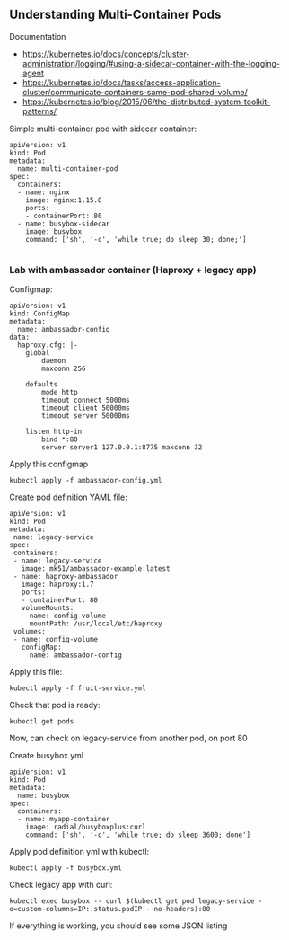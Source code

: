 ## Understanding Multi-Container Pods

Documentation
* https://kubernetes.io/docs/concepts/cluster-administration/logging/#using-a-sidecar-container-with-the-logging-agent
* https://kubernetes.io/docs/tasks/access-application-cluster/communicate-containers-same-pod-shared-volume/
* https://kubernetes.io/blog/2015/06/the-distributed-system-toolkit-patterns/


Simple multi-container pod with sidecar container:

```
apiVersion: v1
kind: Pod
metadata:
  name: multi-container-pod
spec:
  containers:
  - name: nginx
    image: nginx:1.15.8
    ports:
    - containerPort: 80
  - name: busybox-sidecar
    image: busybox
    command: ['sh', '-c', 'while true; do sleep 30; done;']
    
 ```

### Lab with ambassador container (Haproxy + legacy app)

Configmap:

```
apiVersion: v1
kind: ConfigMap
metadata:
  name: ambassador-config
data:
  haproxy.cfg: |-
    global
        daemon
        maxconn 256

    defaults
        mode http
        timeout connect 5000ms
        timeout client 50000ms
        timeout server 50000ms

    listen http-in
        bind *:80
        server server1 127.0.0.1:8775 maxconn 32
 ```
 
 Apply this configmap
 
 ```kubectl apply -f ambassador-config.yml```
 
 Create pod definition YAML file:
 
 ```
 apiVersion: v1
kind: Pod
metadata:
  name: legacy-service
spec:
  containers:
  - name: legacy-service
    image: mk51/ambassador-example:latest
  - name: haproxy-ambassador
    image: haproxy:1.7
    ports:
    - containerPort: 80
    volumeMounts:
    - name: config-volume
      mountPath: /usr/local/etc/haproxy
  volumes:
  - name: config-volume
    configMap:
      name: ambassador-config
 ```

Apply this file:

```kubectl apply -f fruit-service.yml```

Check that pod is ready:

```kubectl get pods```

Now, can check on legacy-service from another pod, on port 80

Create busybox.yml

```
apiVersion: v1
kind: Pod
metadata:
  name: busybox
spec:
  containers:
  - name: myapp-container
    image: radial/busyboxplus:curl
    command: ['sh', '-c', 'while true; do sleep 3600; done']
```

Apply pod definition yml with kubectl:

```kubectl apply -f busybox.yml```

Check legacy app with curl:

```kubectl exec busybox -- curl $(kubectl get pod legacy-service -o=custom-columns=IP:.status.podIP --no-headers):80```

If everything is working, you should see some JSON listing

